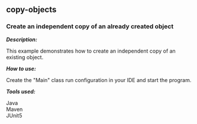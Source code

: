 
## copy-objects

### Create an independent copy of an already created object

***Description:***

This example demonstrates how to create an independent copy of an existing object.

***How to use:***

Create the "Main" class run configuration in your IDE and start the program.

***Tools used:***

Java <br/>
Maven <br/>
JUnit5 <br/>

